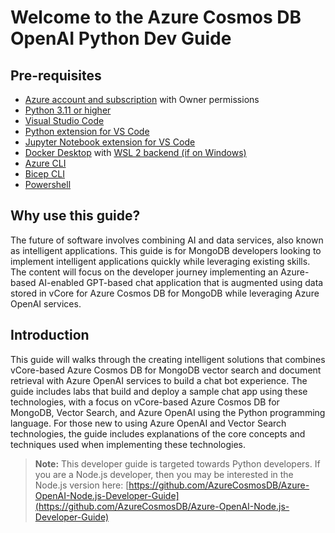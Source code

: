 # Welcome to the Azure Cosmos DB OpenAI Python Dev Guide

## Pre-requisites

- [Azure account and subscription](https://azure.microsoft.com/free/) with Owner permissions
- [Python 3.11 or higher](https://www.python.org/?downloads)
- [Visual Studio Code](https://code.visualstudio.com/download)
- [Python extension for VS Code](https://marketplace.visualstudio.com/items?itemName=ms-python.python)
- [Jupyter Notebook extension for VS Code](https://marketplace.visualstudio.com/items?itemName=ms-toolsai.jupyter)
- [Docker Desktop](https://www.docker.com/products/docker-desktop/) with [WSL 2 backend (if on Windows)](https://learn.docker.com/desktop/wsl/)
- [Azure CLI](https://learn.microsoft.com/cli/azure/install-azure-cli)
- [Bicep CLI](https://learn.microsoft.com/azure/azure-resource-manager/bicep/install#install-manually)
- [Powershell](https://learn.microsoft.com/powershell/scripting/install/installing-powershell?view=powershell-7.3)

## Why use this guide?

The future of software involves combining AI and data services, also known as intelligent applications. This guide is for MongoDB developers looking to implement intelligent applications quickly while leveraging existing skills. The content will focus on the developer journey implementing an Azure-based AI-enabled GPT-based chat application that is augmented using data stored in vCore for Azure Cosmos DB for MongoDB while leveraging Azure OpenAI services.

## Introduction

This guide will walks through the creating intelligent solutions that combines vCore-based Azure Cosmos DB for MongoDB vector search and document retrieval with Azure OpenAI services to build a chat bot experience. The guide includes labs that build and deploy a sample chat app using these technologies, with a focus on vCore-based Azure Cosmos DB for MongoDB, Vector Search, and Azure OpenAI using the Python programming language. For those new to using Azure OpenAI and Vector Search technologies, the guide includes explanations of the core concepts and techniques used when implementing these technologies.

> **Note:** This developer guide is targeted towards Python developers. If you are a Node.js developer, then you may be interested in the Node.js version here: [https://github.com/AzureCosmosDB/Azure-OpenAI-Node.js-Developer-Guide](https://github.com/AzureCosmosDB/Azure-OpenAI-Node.js-Developer-Guide)
